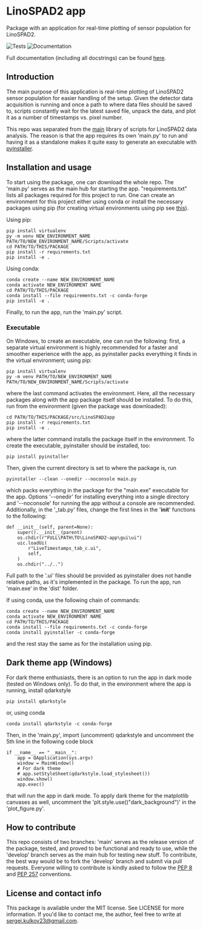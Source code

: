# LinoSPAD2 app

Package with an application for real-time plotting of sensor population
for LinoSPAD2.

![Tests](https://github.com/rngKomorebi/LinoSPAD2-app/actions/workflows/tests.yml/badge.svg)
![Documentation](https://github.com/rngKomorebi/LinoSPAD2-app/actions/workflows/documentation.yml/badge.svg)

Full documentation (including all docstrings) can be found [here](https://rngkomorebi.github.io/LinoSPAD2app/).

## Introduction

The main purpose of this application is real-time plotting of LinoSPAD2
sensor population for easier handling of the setup. Given the detector 
data acquisition is running and once a path to where data files should
be saved to, scripts constantly wait for the latest saved file, unpack
the data, and plot it as a number of timestamps vs. pixel number.

This repo was separated from the [main](https://github.com/rngKomorebi/LinoSPAD2)
library of scripts for LinoSPAD2 data analysis. The reason is that
the app requires its own 'main.py' to run and having it as a standalone
makes it quite easy to generate an executable with [pyinstaller](https://pyinstaller.org/en/stable/).

## Installation and usage

To start using the package, one can download the whole repo. The 'main.py'
serves as the main hub for starting the app. "requirements.txt"
lists all packages required for this project to run. One can create
an environment for this project either using conda or install the
necessary packages using pip (for creating virtual environments using pip
see [this](https://packaging.python.org/en/latest/guides/installing-using-pip-and-virtual-environments/)).

Using pip:
```
pip install virtualenv
py -m venv NEW_ENVIRONMENT_NAME
PATH/TO/NEW_ENVIRONMENT_NAME/Scripts/activate
cd PATH/TO/THIS/PACKAGE
pip install -r requirements.txt
pip install -e .
```
Using conda:
```
conda create --name NEW_ENVIRONMENT_NAME
conda activate NEW_ENVIRONMENT NAME
cd PATH/TO/THIS/PACKAGE
conda install --file requirements.txt -c conda-forge
pip install -e .
```
Finally, to run the app, run the 'main.py' script.

### Executable

On Windows, to create an executable, one can run the following: first,
a separate virtual environment is highly recommended for a faster and
smoother experience with the app, as pyinstaller packs everything it
finds in the virtual environment; using pip:

```
pip install virtualenv
py -m venv PATH/TO/NEW_ENVIRONMENT_NAME
PATH/TO/NEW_ENVIRONMENT_NAME/Scripts/activate
```
where the last command activates the environment. Here, all the necessary
packages along with the app package itself should be installed. To do
this, run from the environment (given the package was downloaded):
```
cd PATH/TO/THIS/PACKAGE/src/LinoSPAD2app
pip install -r requirements.txt
pip install -e .
```
where the latter command installs the package itself in the environment.
To create the executable, pyinstaller should be installed, too:
```
pip install pyinstaller
```
Then, given the current directory is set to where the package is, run
```
pyinstaller --clean --onedir --noconsole main.py
```
which packs everything in the package for the "main.exe" executable
for the app. Options '--onedir' for installing everything into a single
directory and '--noconsole' for running the app without a console are
recommended. Additionally, in the '_tab.py' files, change the first
lines in the '__init__' functions to the following: 
```
def __init__(self, parent=None):
    super().__init__(parent)
    os.chdir(r"FULL\PATH\TO\LinoSPAD2-app\gui\ui")
    uic.loadUi(
        r"LiveTimestamps_tab_c.ui",
        self,
    )
    os.chdir("../..")
```
Full path to the '.ui' files should be provided as pyinstaller does not
handle relative paths, as it's implemented in the package. To run the app,
run 'main.exe' in the 'dist' folder.

If using conda, use the following chain of commands:
```
conda create --name NEW_ENVIRONMENT_NAME
conda activate NEW_ENVIRONMENT NAME
cd PATH/TO/THIS/PACKAGE
conda install --file requirements.txt -c conda-forge
conda install pyinstaller -c conda-forge
```
and the rest stay the same as for the installation using pip.

## Dark theme app (Windows)

For dark theme enthusiasts, there is an option to run the app in dark mode (tested on Windows only). To do that, in the environment where the app is running, install qdarkstyle
```
pip install qdarkstyle
```
or, using conda
```
conda install qdarkstyle -c conda-forge
```
Then, in the 'main.py', import (uncomment) qdarkstyle and uncomment the 5th line in the following code block
```
if __name__ == "__main__":
    app = QApplication(sys.argv)
    window = MainWindow()
    # For dark theme
    # app.setStyleSheet(qdarkstyle.load_stylesheet())
    window.show()
    app.exec()
```
that will run the app in dark mode. To apply dark theme for the
matplotlib canvases as well, uncomment the 'plt.style.use()"dark_background")' in the 'plot_figure.py'.

## How to contribute

This repo consists of two branches: 'main' serves as the release version
of the package, tested, and proved to be functional and ready to use, while
the 'develop' branch serves as the main hub for testing new stuff. To
contribute, the best way would be to fork the 'develop' branch and
submit via pull requests. Everyone willing to contribute is kindly asked
to follow the [PEP 8](https://peps.python.org/pep-0008/) and
[PEP 257](https://peps.python.org/pep-0257/) conventions.

## License and contact info

This package is available under the MIT license. See LICENSE for more
information. If you'd like to contact me, the author, feel free to
write at sergei.kulkov23@gmail.com.

